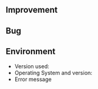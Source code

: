 <!--
First Of All, Thanks for your contribution.

It's an open source project, I share my free time here and in others [open source projects](https://tiagoporto.github.io).

Maybe I'll take time until I close this issue. Please, don't get discouraged, your contribution will make it's better project.

To help me close this issue fast please provide some usefull infos.
-->

## Improvement
<!-- If suggesting a change/improvement, explain the difference from current behavior -->


## Bug
<!-- If describing a bug, tell me what happens -->



## Environment
<!-- Include as many relevant details about the environment you experienced the bug in -->
* Version used:
* Operating System and version:
* Error message
  ```
  ```
